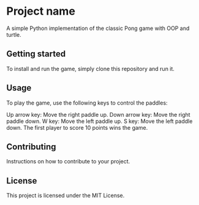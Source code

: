 # Project name

A simple Python implementation of the classic Pong game with OOP and turtle.

## Getting started

To install and run the game, simply clone this repository and run it.

## Usage

To play the game, use the following keys to control the paddles:

Up arrow key: Move the right paddle up.
Down arrow key: Move the right paddle down.
W key: Move the left paddle up.
S key: Move the left paddle down.
The first player to score 10 points wins the game.
## Contributing

Instructions on how to contribute to your project.

## License

This project is licensed under the MIT License.
